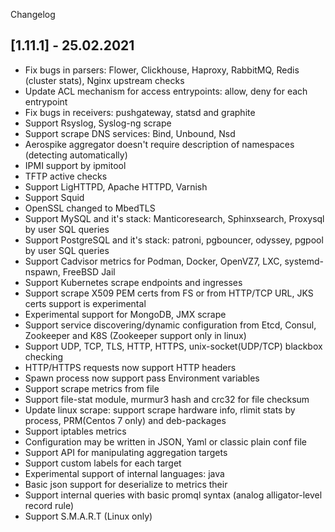 Changelog

## [1.11.1] - 25.02.2021
- Fix bugs in parsers: Flower, Clickhouse, Haproxy, RabbitMQ, Redis (cluster stats), Nginx upstream checks
- Update ACL mechanism for access entrypoints: allow, deny for each entrypoint
- Fix bugs in receivers: pushgateway, statsd and graphite
- Support Rsyslog, Syslog-ng scrape
- Support scrape DNS services: Bind, Unbound, Nsd
- Aerospike aggregator doesn't require description of namespaces (detecting automatically)
- IPMI support by ipmitool
- TFTP active checks
- Support LigHTTPD, Apache HTTPD, Varnish
- Support Squid
- OpenSSL changed to MbedTLS
- Support MySQL and it's stack: Manticoresearch, Sphinxsearch, Proxysql by user SQL queries
- Support PostgreSQL and it's stack: patroni, pgbouncer, odyssey, pgpool by user SQL queries
- Support Cadvisor metrics for Podman, Docker, OpenVZ7, LXC, systemd-nspawn, FreeBSD Jail
- Support Kubernetes scrape endpoints and ingresses
- Support scrape X509 PEM certs from FS or from HTTP/TCP URL, JKS certs support is experimental
- Experimental support for MongoDB, JMX scrape
- Support service discovering/dynamic configuration from Etcd, Consul, Zookeeper and K8S (Zookeeper support only in linux)
- Support UDP, TCP, TLS, HTTP, HTTPS, unix-socket(UDP/TCP) blackbox checking
- HTTP/HTTPS requests now support HTTP headers
- Spawn process now support pass Environment variables
- Support scrape metrics from file
- Support file-stat module, murmur3 hash and crc32 for file checksum
- Update linux scrape: support scrape hardware info, rlimit stats by process, PRM(Centos 7 only) and deb-packages
- Support iptables metrics
- Configuration may be written in JSON, Yaml or classic plain conf file
- Support API for manipulating aggregation targets
- Support custom labels for each target
- Experimental support of internal languages: java
- Basic json support for deserialize to metrics their
- Support internal queries with basic promql syntax (analog alligator-level record rule)
- Support S.M.A.R.T (Linux only)
